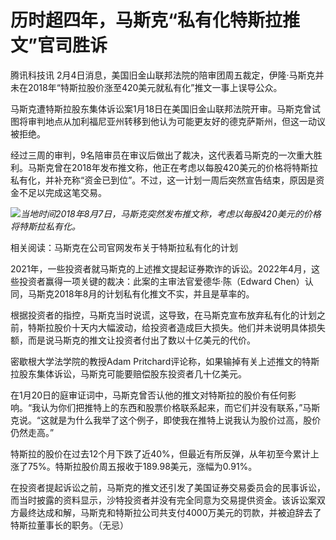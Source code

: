 # 历时超四年，马斯克“私有化特斯拉推文”官司胜诉

腾讯科技讯 2月4日消息，美国旧金山联邦法院的陪审团周五裁定，伊隆·马斯克并未在2018年“特斯拉股价涨至420美元就私有化”推文一事上误导公众。

马斯克遭特斯拉股东集体诉讼案1月18日在美国旧金山联邦法院开审。马斯克曾试图将审判地点从加利福尼亚州转移到他认为可能更友好的德克萨斯州，但这一动议被拒绝。

经过三周的审判，9名陪审员在审议后做出了裁决，这代表着马斯克的一次重大胜利。马斯克曾在2018年发布推文称，他正在考虑以每股420美元的价格将特斯拉私有化，并补充称“资金已到位”。不过，这一计划一周后突然宣告结束，原因是资金不足以完成这笔交易。

![](https://inews.gtimg.com/news_bt/OezLdCv5d-xqt6p0VPLPxeG9lHfIDsN4pZMahTWwh9pl8AA/1000)_当地时间2018年8月7日，马斯克突然发布推文称，考虑以每股420美元的价格将特斯拉私有化。_

相关阅读：马斯克在公司官网发布关于特斯拉私有化的计划

2021年，一些投资者就马斯克的上述推文提起证券欺诈的诉讼。2022年4月，这些投资者赢得一项关键的裁决：此案的主审法官爱德华·陈（Edward
Chen）认同，马斯克2018年8月的计划私有化推文不实，并且是草率的。

根据投资者的指控，马斯克当时说谎，这导致，在马斯克宣布放弃私有化的计划之前，特斯拉股价十天内大幅波动，给投资者造成巨大损失。他们并未说明具体损失额，而是说马斯克的推文让投资者付出了数以十亿美元的代价。

密歇根大学法学院的教授Adam Pritchard评论称，如果输掉有关上述推文的特斯拉股东集体诉讼，马斯克可能要赔偿股东投资者几十亿美元。

在1月20日的庭审证词中，马斯克曾否认他的推文对特斯拉的股价有任何影响。“我认为你们把推特上的东西和股票价格联系起来，而它们并没有联系，”马斯克说。“这就是为什么我举了这个例子，即使我在推特上说我认为股价过高，股价仍然走高。”

特斯拉的股价在过去12个月下跌了近40%，但最近有所反弹，从年初至今累计上涨了75%。特斯拉股价周五报收于189.98美元，涨幅为0.91%。

在投资者提起诉讼之前，马斯克的推文还引发了美国证券交易委员会的民事诉讼，而当时披露的资料显示，沙特投资者并没有完全同意为交易提供资金。该诉讼案双方最终达成和解，马斯克和特斯拉公司共支付4000万美元的罚款，并被迫辞去了特斯拉董事长的职务。（无忌）

